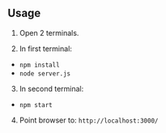 Usage
------

1. Open 2 terminals.

2. In first terminal: 
  * `npm install`
  * `node server.js`

3. In second terminal:
  * `npm start`

4. Point browser to:
  `http://localhost:3000/`

